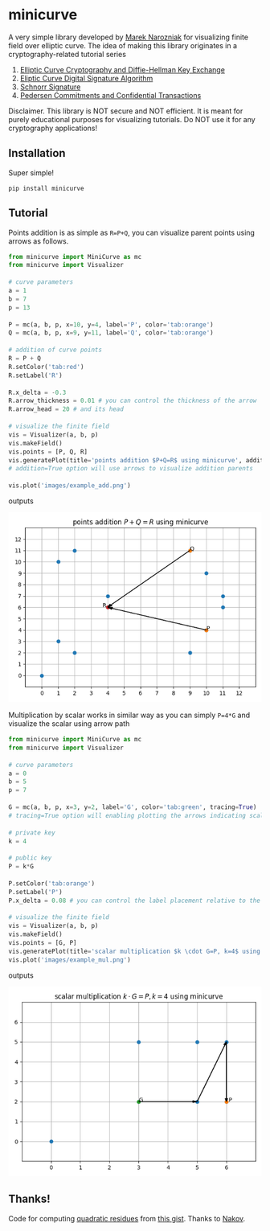 # minicurve

A very simple library developed by [Marek Narozniak](https://mareknarozniak.com/) for visualizing finite field over elliptic curve. The idea of making this library originates in a cryptography-related tutorial series

1. [Elliptic Curve Cryptography and Diffie-Hellman Key Exchange](https://mareknarozniak.com/2020/11/30/ecdh/)
2. [Eliptic Curve Digital Signature Algorithm](https://mareknarozniak.com/2021/03/16/ecdsa/)
3. [Schnorr Signature](https://mareknarozniak.com/2021/05/25/schnorr-signature/)
4. [Pedersen Commitments and Confidential Transactions](https://mareknarozniak.com/2021/06/22/ct/)

Disclaimer. This library is NOT secure and NOT efficient. It is meant for purely educational purposes for visualizing tutorials. Do NOT use it for any cryptography applications!

## Installation

Super simple!

```
pip install minicurve
```

## Tutorial

Points addition is as simple as `R=P+Q`, you can visualize parent points using arrows as follows.

```python
from minicurve import MiniCurve as mc
from minicurve import Visualizer

# curve parameters
a = 1
b = 7
p = 13

P = mc(a, b, p, x=10, y=4, label='P', color='tab:orange')
Q = mc(a, b, p, x=9, y=11, label='Q', color='tab:orange')

# addition of curve points
R = P + Q
R.setColor('tab:red')
R.setLabel('R')

R.x_delta = -0.3
R.arrow_thickness = 0.01 # you can control the thickness of the arrow
R.arrow_head = 20 # and its head

# visualize the finite field
vis = Visualizer(a, b, p)
vis.makeField()
vis.points = [P, Q, R]
vis.generatePlot(title='points addition $P+Q=R$ using minicurve', addition=True)
# addition=True option will use arrows to visualize addition parents

vis.plot('images/example_add.png')
```

outputs

![output-addition](https://github.com/marekyggdrasil/minicurve/blob/main/images/example_add.png?raw=true)

Multiplication by scalar works in similar way as you can simply `P=4*G` and visualize the scalar using arrow path

```python
from minicurve import MiniCurve as mc
from minicurve import Visualizer

# curve parameters
a = 0
b = 5
p = 7

G = mc(a, b, p, x=3, y=2, label='G', color='tab:green', tracing=True)
# tracing=True option will enabling plotting the arrows indicating scalar multiplication

# private key
k = 4

# public key
P = k*G

P.setColor('tab:orange')
P.setLabel('P')
P.x_delta = 0.08 # you can control the label placement relative to the point

# visualize the finite field
vis = Visualizer(a, b, p)
vis.makeField()
vis.points = [G, P]
vis.generatePlot(title='scalar multiplication $k \cdot G=P, k=4$ using minicurve')
vis.plot('images/example_mul.png')
```

outputs

![output-multiplication](https://github.com/marekyggdrasil/minicurve/blob/main/images/example_mul.png?raw=true)


## Thanks!

Code for computing [quadratic residues](https://en.wikipedia.org/wiki/Quadratic_residue) from [this gist](https://gist.github.com/nakov/60d62bdf4067ea72b7832ce9f71ae079). Thanks to [Nakov](https://gist.github.com/nakov).
